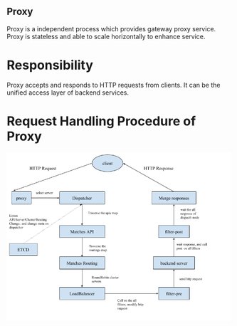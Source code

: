 Proxy
--------------
Proxy is a independent process which provides gateway proxy service. Proxy is stateless and able to scale horizontally to enhance service.

# Responsibility
Proxy accepts and responds to HTTP requests from clients. It can be the unified access layer of backend services.

# Request Handling Procedure of Proxy
![](../images/flow.png)